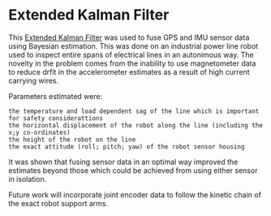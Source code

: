 # Extended Kalman Filter

This [Extended Kalman Filter](https://en.wikipedia.org/wiki/Extended_Kalman_filter#Predict) was used to fuse GPS and IMU sensor data using Bayesian estimation. This was done on an industrial power line robot used to inspect entire spans of electrical lines in an autonimous way. The novelty in the problem comes from the inability to use magnetometer data to reduce drfit in the accelerometer estimates as a result of high current carrying wires. 

Parameters estimated were:

    the temperature and load dependent sag of the line which is important for safety considerattions
    the horizontal displacement of the robot along the line (including the x;y co-ordinates)
    the height of the robot on the line
    the exact attitude (roll; pitch; yaw) of the robot sensor housing

It was shown that fusing sensor data in an optimal way improved the estimates beyond those which could be achieved from using either sensor in isolation. 

Future work will incorporate joint encoder data to follow the kinetic chain of the exact robot support arms. 


    
